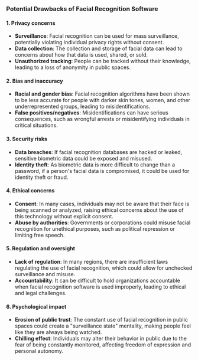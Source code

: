 ### Potential Drawbacks of Facial Recognition Software

#### 1. **Privacy concerns**
   - **Surveillance**: Facial recognition can be used for mass surveillance, potentially violating individual privacy rights without consent.
   - **Data collection**: The collection and storage of facial data can lead to concerns about how that data is used, shared, or sold.
   - **Unauthorized tracking**: People can be tracked without their knowledge, leading to a loss of anonymity in public spaces.

#### 2. **Bias and inaccuracy**
   - **Racial and gender bias**: Facial recognition algorithms have been shown to be less accurate for people with darker skin tones, women, and other underrepresented groups, leading to misidentifications.
   - **False positives/negatives**: Misidentifications can have serious consequences, such as wrongful arrests or misidentifying individuals in critical situations.

#### 3. **Security risks**
   - **Data breaches**: If facial recognition databases are hacked or leaked, sensitive biometric data could be exposed and misused.
   - **Identity theft**: As biometric data is more difficult to change than a password, if a person's facial data is compromised, it could be used for identity theft or fraud.

#### 4. **Ethical concerns**
   - **Consent**: In many cases, individuals may not be aware that their face is being scanned or analyzed, raising ethical concerns about the use of this technology without explicit consent.
   - **Abuse by authorities**: Governments or corporations could misuse facial recognition for unethical purposes, such as political repression or limiting free speech.

#### 5. **Regulation and oversight**
   - **Lack of regulation**: In many regions, there are insufficient laws regulating the use of facial recognition, which could allow for unchecked surveillance and misuse.
   - **Accountability**: It can be difficult to hold organizations accountable when facial recognition software is used improperly, leading to ethical and legal challenges.

#### 6. **Psychological impact**
   - **Erosion of public trust**: The constant use of facial recognition in public spaces could create a "surveillance state" mentality, making people feel like they are always being watched.
   - **Chilling effect**: Individuals may alter their behavior in public due to the fear of being constantly monitored, affecting freedom of expression and personal autonomy.
